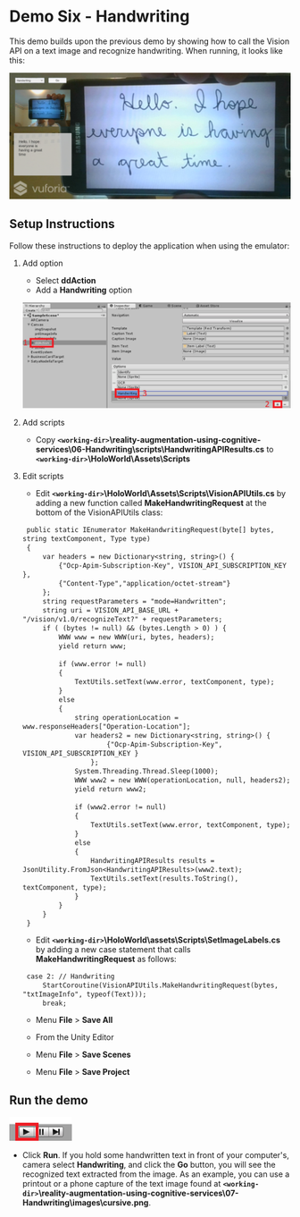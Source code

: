 # Demo Six - Handwriting

This demo builds upon the previous demo by showing how to call the Vision API on a text image and recognize handwriting. When running, it looks like this:

![demo-six](setup/demo6-running-resized-66.png)

## Setup Instructions

Follow these instructions to deploy the application when using the emulator:

1. Add option

   - Select **ddAction**
   - Add a **Handwriting** option

   ![add option](setup/add-option-handwriting-labelled.png)

1. Add scripts

   - Copy **`<working-dir>`\reality-augmentation-using-cognitive-services\06-Handwriting\scripts\HandwritingAPIResults.cs** to **`<working-dir>`\HoloWorld\Assets\Scripts**

1. Edit scripts

   - Edit **`<working-dir>`\HoloWorld\Assets\Scripts\VisionAPIUtils.cs** by adding a new function called **MakeHandwritingRequest** at the bottom of the VisionAPIUtils class:
   ```
    public static IEnumerator MakeHandwritingRequest(byte[] bytes, string textComponent, Type type)
    {
        var headers = new Dictionary<string, string>() {
            {"Ocp-Apim-Subscription-Key", VISION_API_SUBSCRIPTION_KEY },
            {"Content-Type","application/octet-stream"}
        };
        string requestParameters = "mode=Handwritten";
		string uri = VISION_API_BASE_URL + "/vision/v1.0/recognizeText?" + requestParameters;
		if ( (bytes != null) && (bytes.Length > 0) ) {
			WWW www = new WWW(uri, bytes, headers);
			yield return www;

			if (www.error != null)
			{
				TextUtils.setText(www.error, textComponent, type);
			}
			else
			{
				string operationLocation = www.responseHeaders["Operation-Location"];
				var headers2 = new Dictionary<string, string>() {
						{"Ocp-Apim-Subscription-Key", VISION_API_SUBSCRIPTION_KEY }
					};
				System.Threading.Thread.Sleep(1000);
				WWW www2 = new WWW(operationLocation, null, headers2);
				yield return www2;

				if (www2.error != null)
				{
					TextUtils.setText(www.error, textComponent, type);
				}
				else
				{
					HandwritingAPIResults results = JsonUtility.FromJson<HandwritingAPIResults>(www2.text);
					TextUtils.setText(results.ToString(), textComponent, type);
				}
			}
		}
    }
   ```
   - Edit **`<working-dir>`\HoloWorld\assets\Scripts\SetImageLabels.cs** by adding a new case statement that calls **MakeHandwritingRequest** as follows:
   ```
	case 2: // Handwriting
		StartCoroutine(VisionAPIUtils.MakeHandwritingRequest(bytes, "txtImageInfo", typeof(Text)));
		break;
   ```
   - Menu **File** > **Save All**

   - From the Unity Editor
   - Menu **File** > **Save Scenes**
   - Menu **File** > **Save Project** 

## Run the demo

  ![play](setup/play-labelled-resized-66.png)

  - Click **Run**. If you hold some handwritten text in front of your computer's, camera select **Handwriting**, and click the **Go** button, you will see the recognized text extracted from the image. As an example, you can use a printout or a phone capture of the text image found at **`<working-dir>`\reality-augmentation-using-cognitive-services\07-Handwriting\images\cursive.png**.
